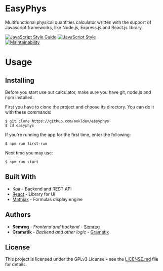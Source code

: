 # EasyPhys
Multifunctional physical quantities calculator written with the support of Javascript frameworks, like Node.js, Express.js and React.js library.

[![JavaScript Style Guide](https://img.shields.io/badge/Code_style-standard-green.svg)](https://github.com/standard/standard)
[![JavaScript Style](https://img.shields.io/badge/Code_style-google-green.svg)](https://google.github.io/styleguide/jsguide.html)
<br/>
[![Maintainability](https://api.codeclimate.com/v1/badges/a99a88d28ad37a79dbf6/maintainability)](https://codeclimate.com/github/ookldev/easyphys)

# Usage

## Installing
Before you start use out calculator, make sure you have git, node.js and npm installed.

First you have to clone the project and choose its directory. You can do it with these commands:
```
$ git clone https://github.com/ookldev/easyphys
$ cd easyphys
```

If you're running the app for the first time, enter the following:
```
$ npm run first-run
```

Next time you may use:
```
$ npm run start
```

## Built With

* [Koa](https://koajs.com/) - Backend and REST API
* [React](https://reactjs.org/) - Library for UI
* [Mathjax](https://www.mathjax.org/) - Formulas display engine

## Authors

* **Semreg** - *Frontend and backend* - [Semreg](https://github.com/Semreg)
* **Gramatik** - *Backend and other logic* - [Gramatik](https://github.com/Gramatik)

## License

This project is licensed under the GPLv3 License - see the [LICENSE.md](LICENSE.md) file for details.
